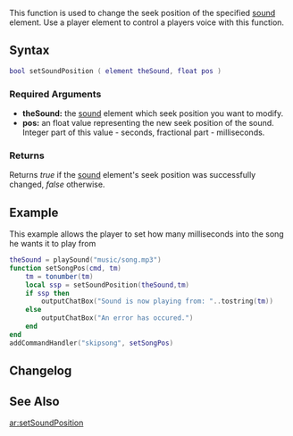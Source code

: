 This function is used to change the seek position of the specified [sound](/sound.md "wikilink") element. Use a player element to control a players voice with this function.

Syntax
------

``` lua
bool setSoundPosition ( element theSound, float pos )
```

### Required Arguments

-   **theSound:** the [sound](/sound.md "wikilink") element which seek position you want to modify.
-   **pos:** an float value representing the new seek position of the sound. Integer part of this value - seconds, fractional part - milliseconds.

### Returns

Returns *true* if the [sound](/sound.md "wikilink") element's seek position was successfully changed, *false* otherwise.

Example
-------

This example allows the player to set how many milliseconds into the song he wants it to play from

``` lua
theSound = playSound("music/song.mp3")
function setSongPos(cmd, tm)
    tm = tonumber(tm)
    local ssp = setSoundPosition(theSound,tm)
    if ssp then
        outputChatBox("Sound is now playing from: "..tostring(tm))
    else
        outputChatBox("An error has occured.")
    end
end
addCommandHandler("skipsong", setSongPos)
```

Changelog
---------

See Also
--------

[ar:setSoundPosition](/ar:setSoundPosition.md "wikilink")
